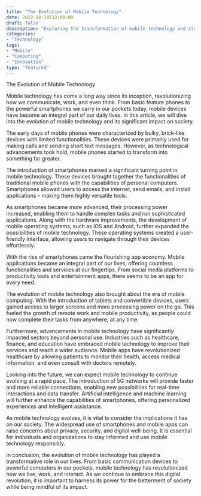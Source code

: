 ```yaml
--- 
title: "The Evolution of Mobile Technology" 
date: 2022-10-20T12:00:00 
draft: false 
description: "Exploring the transformation of mobile technology and its impact on society." 
categories: 
- "Technology" 
tags: 
- "Mobile" 
- "Computing" 
- "Innovation" 
type: "featured" 
--- 
```


The Evolution of Mobile Technology

Mobile technology has come a long way since its inception, revolutionizing how we communicate, work, and even think. From basic feature phones to the powerful smartphones we carry in our pockets today, mobile devices have become an integral part of our daily lives. In this article, we will dive into the evolution of mobile technology and its significant impact on society.

The early days of mobile phones were characterized by bulky, brick-like devices with limited functionalities. These devices were primarily used for making calls and sending short text messages. However, as technological advancements took hold, mobile phones started to transform into something far greater.

The introduction of smartphones marked a significant turning point in mobile technology. These devices brought together the functionalities of traditional mobile phones with the capabilities of personal computers. Smartphones allowed users to access the internet, send emails, and install applications – making them highly versatile tools.

As smartphones became more advanced, their processing power increased, enabling them to handle complex tasks and run sophisticated applications. Along with the hardware improvements, the development of mobile operating systems, such as iOS and Android, further expanded the possibilities of mobile technology. These operating systems created a user-friendly interface, allowing users to navigate through their devices effortlessly.

With the rise of smartphones came the flourishing app economy. Mobile applications became an integral part of our lives, offering countless functionalities and services at our fingertips. From social media platforms to productivity tools and entertainment apps, there seems to be an app for every need.

The evolution of mobile technology also brought about the era of mobile computing. With the introduction of tablets and convertible devices, users gained access to larger screens and more processing power on the go. This fueled the growth of remote work and mobile productivity, as people could now complete their tasks from anywhere, at any time.

Furthermore, advancements in mobile technology have significantly impacted sectors beyond personal use. Industries such as healthcare, finance, and education have embraced mobile technology to improve their services and reach a wider audience. Mobile apps have revolutionized healthcare by allowing patients to monitor their health, access medical information, and even consult with doctors remotely.

Looking into the future, we can expect mobile technology to continue evolving at a rapid pace. The introduction of 5G networks will provide faster and more reliable connections, enabling new possibilities for real-time interactions and data transfer. Artificial intelligence and machine learning will further enhance the capabilities of smartphones, offering personalized experiences and intelligent assistance.

As mobile technology evolves, it is vital to consider the implications it has on our society. The widespread use of smartphones and mobile apps can raise concerns about privacy, security, and digital well-being. It is essential for individuals and organizations to stay informed and use mobile technology responsibly.

In conclusion, the evolution of mobile technology has played a transformative role in our lives. From basic communication devices to powerful computers in our pockets, mobile technology has revolutionized how we live, work, and interact. As we continue to embrace this digital revolution, it is important to harness its power for the betterment of society while being mindful of its impact.
